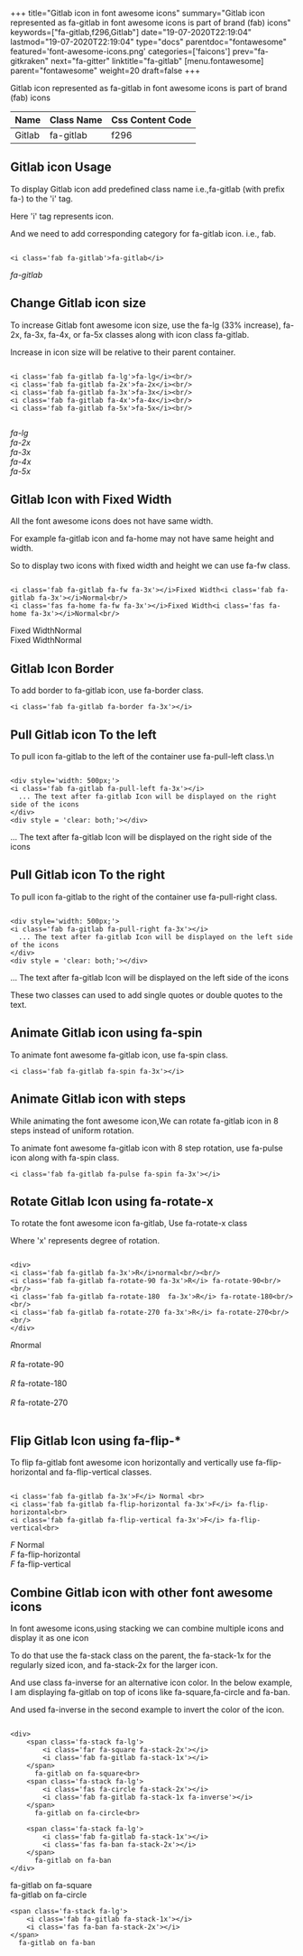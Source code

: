 +++
title="Gitlab icon in font awesome icons"
summary="Gitlab icon represented as fa-gitlab in font awesome icons is part of brand (fab) icons"
keywords=["fa-gitlab,f296,Gitlab"]
date="19-07-2020T22:19:04"
lastmod="19-07-2020T22:19:04"
type="docs"
parentdoc="fontawesome"
featured='font-awesome-icons.png'
categories=['faicons']
prev="fa-gitkraken"
next="fa-gitter"
linktitle="fa-gitlab"
[menu.fontawesome]
parent="fontawesome"
weight=20
draft=false
+++


Gitlab icon represented as fa-gitlab in font awesome icons is part of brand (fab) icons

<div class='table-responsive'><table class='table'><thead><tr><th>Name</th><th>Class Name</th><th>Css Content Code</th></tr></thead><tbody><tr><td>Gitlab</td><td>fa-gitlab</td><td>f296</td></tr></tbody></table></div>



## Gitlab icon Usage

To display Gitlab icon add predefined class name i.e.,fa-gitlab (with prefix fa-) to the 'i' tag.

Here 'i' tag represents icon.

And we need to add corresponding category for fa-gitlab icon. i.e., fab.


```

<i class='fab fa-gitlab'>fa-gitlab</i>
```

<i class='fab fa-gitlab'>fa-gitlab</i>




## Change Gitlab icon size
To increase Gitlab font awesome icon size, use the fa-lg (33% increase), fa-2x, fa-3x, fa-4x, or fa-5x classes along with icon class fa-gitlab.

Increase in icon size will be relative to their parent container. 

```

<i class='fab fa-gitlab fa-lg'>fa-lg</i><br/>
<i class='fab fa-gitlab fa-2x'>fa-2x</i><br/>
<i class='fab fa-gitlab fa-3x'>fa-3x</i><br/>
<i class='fab fa-gitlab fa-4x'>fa-4x</i><br/>
<i class='fab fa-gitlab fa-5x'>fa-5x</i><br/>
            
```

<i class='fab fa-gitlab fa-lg'>fa-lg</i><br/>
<i class='fab fa-gitlab fa-2x'>fa-2x</i><br/>
<i class='fab fa-gitlab fa-3x'>fa-3x</i><br/>
<i class='fab fa-gitlab fa-4x'>fa-4x</i><br/>
<i class='fab fa-gitlab fa-5x'>fa-5x</i><br/>
            



## Gitlab Icon with Fixed Width 

All the font awesome icons does not have same width.

For example fa-gitlab icon and fa-home may not have same height and width.

So to display two icons with fixed width and height we can use fa-fw class.


```

<i class='fab fa-gitlab fa-fw fa-3x'></i>Fixed Width<i class='fab fa-gitlab fa-3x'></i>Normal<br/>
<i class='fas fa-home fa-fw fa-3x'></i>Fixed Width<i class='fas fa-home fa-3x'></i>Normal<br/>
```

<i class='fab fa-gitlab fa-fw fa-3x'></i>Fixed Width<i class='fab fa-gitlab fa-3x'></i>Normal<br/>
<i class='fas fa-home fa-fw fa-3x'></i>Fixed Width<i class='fas fa-home fa-3x'></i>Normal<br/>



## Gitlab Icon Border 

To add border to fa-gitlab icon, use fa-border class.


```
<i class='fab fa-gitlab fa-border fa-3x'></i>

```
<i class='fab fa-gitlab fa-border fa-3x'></i>





## Pull Gitlab icon To the left

To pull icon fa-gitlab to the left of the container use fa-pull-left class.\n

```

<div style='width: 500px;'>
<i class='fab fa-gitlab fa-pull-left fa-3x'></i>
  ... The text after fa-gitlab Icon will be displayed on the right side of the icons
</div>
<div style = 'clear: both;'></div>
```

<div style='width: 500px;'>
<i class='fab fa-gitlab fa-pull-left fa-3x'></i>
  ... The text after fa-gitlab Icon will be displayed on the right side of the icons
</div>
<div style = 'clear: both;'></div>




## Pull Gitlab icon To the right
To pull icon fa-gitlab to the right of the container use fa-pull-right class.

```

<div style='width: 500px;'>
<i class='fab fa-gitlab fa-pull-right fa-3x'></i>
  ... The text after fa-gitlab Icon will be displayed on the left side of the icons
</div>
<div style = 'clear: both;'></div>
```

<div style='width: 500px;'>
<i class='fab fa-gitlab fa-pull-right fa-3x'></i>
  ... The text after fa-gitlab Icon will be displayed on the left side of the icons
</div>
<div style = 'clear: both;'></div>

These two classes can used to add single quotes or double quotes to the text.


## Animate Gitlab icon using fa-spin
To animate font awesome fa-gitlab icon, use fa-spin class.

```
<i class='fab fa-gitlab fa-spin fa-3x'></i>
```
<i class='fab fa-gitlab fa-spin fa-3x'></i>




## Animate Gitlab icon with steps
While animating the font awesome icon,We can rotate fa-gitlab icon in 8 steps instead of uniform rotation.

To animate font awesome fa-gitlab icon with 8 step rotation, use fa-pulse icon along with fa-spin class.


```
<i class='fab fa-gitlab fa-pulse fa-spin fa-3x'></i>

```
<i class='fab fa-gitlab fa-pulse fa-spin fa-3x'></i>





## Rotate Gitlab Icon using fa-rotate-x
To rotate the font awesome icon fa-gitlab, Use fa-rotate-x class

Where 'x' represents degree of rotation.


```

<div>
<i class='fab fa-gitlab fa-3x'>R</i>normal<br/><br/>
<i class='fab fa-gitlab fa-rotate-90 fa-3x'>R</i> fa-rotate-90<br/><br/> 
<i class='fab fa-gitlab fa-rotate-180  fa-3x'>R</i> fa-rotate-180<br/><br/> 
<i class='fab fa-gitlab fa-rotate-270 fa-3x'>R</i> fa-rotate-270<br/><br/>
</div>
```

<div>
<i class='fab fa-gitlab fa-3x'>R</i>normal<br/><br/>
<i class='fab fa-gitlab fa-rotate-90 fa-3x'>R</i> fa-rotate-90<br/><br/> 
<i class='fab fa-gitlab fa-rotate-180  fa-3x'>R</i> fa-rotate-180<br/><br/> 
<i class='fab fa-gitlab fa-rotate-270 fa-3x'>R</i> fa-rotate-270<br/><br/>
</div>




## Flip Gitlab Icon using fa-flip-*
To flip fa-gitlab font awesome icon horizontally and vertically use fa-flip-horizontal and fa-flip-vertical classes. 

```

<i class='fab fa-gitlab fa-3x'>F</i> Normal <br>
<i class='fab fa-gitlab fa-flip-horizontal fa-3x'>F</i> fa-flip-horizontal<br>
<i class='fab fa-gitlab fa-flip-vertical fa-3x'>F</i> fa-flip-vertical<br>
```

<i class='fab fa-gitlab fa-3x'>F</i> Normal <br>
<i class='fab fa-gitlab fa-flip-horizontal fa-3x'>F</i> fa-flip-horizontal<br>
<i class='fab fa-gitlab fa-flip-vertical fa-3x'>F</i> fa-flip-vertical<br>




## Combine Gitlab icon with other font awesome icons
In font awesome icons,using stacking we can combine multiple icons and display it as one icon 

To do that use the fa-stack class on the parent, the fa-stack-1x for the regularly sized icon, and fa-stack-2x for the larger icon.

And use class fa-inverse for an alternative icon color. 
In the below example, I am displaying fa-gitlab on top of icons like fa-square,fa-circle and fa-ban.

And used fa-inverse in the second example to invert the color of the icon.

```

<div>
    <span class='fa-stack fa-lg'>
        <i class='far fa-square fa-stack-2x'></i>
        <i class='fab fa-gitlab fa-stack-1x'></i>
    </span>
      fa-gitlab on fa-square<br>
    <span class='fa-stack fa-lg'>
        <i class='fas fa-circle fa-stack-2x'></i>
        <i class='fab fa-gitlab fa-stack-1x fa-inverse'></i>
    </span>
      fa-gitlab on fa-circle<br>

    <span class='fa-stack fa-lg'>
        <i class='fab fa-gitlab fa-stack-1x'></i>
        <i class='fas fa-ban fa-stack-2x'></i>
    </span>
      fa-gitlab on fa-ban
</div>
```

<div>
    <span class='fa-stack fa-lg'>
        <i class='far fa-square fa-stack-2x'></i>
        <i class='fab fa-gitlab fa-stack-1x'></i>
    </span>
      fa-gitlab on fa-square<br>
    <span class='fa-stack fa-lg'>
        <i class='fas fa-circle fa-stack-2x'></i>
        <i class='fab fa-gitlab fa-stack-1x fa-inverse'></i>
    </span>
      fa-gitlab on fa-circle<br>

    <span class='fa-stack fa-lg'>
        <i class='fab fa-gitlab fa-stack-1x'></i>
        <i class='fas fa-ban fa-stack-2x'></i>
    </span>
      fa-gitlab on fa-ban
</div>






